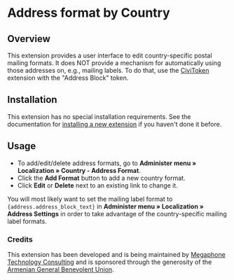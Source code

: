 # Address format by Country

## Overview

This extension provides a user interface to edit country-specific postal mailing formats.  It does NOT provide a mechanism for automatically using those addresses on, e.g., mailing labels.  To do that, use the [CiviToken](https://civicrm.org/extensions/nzcofuzioncivitoken) extension with the "Address Block" token.

## Installation

This extension has no special installation requirements.  See the documentation for [installing a new extension](https://docs.civicrm.org/sysadmin/en/latest/customize/extensions/#installing-a-new-extension) if you haven't done it before.

## Usage
* To add/edit/delete address formats, go to **Administer menu » Localization » Country - Address Format**.
* Click the **Add Format** button to add a new country format.
* Click **Edit** or **Delete** next to an existing link to change it.

You will most likely want to set the mailing label format to `{address.address_block_text}` in **Administer menu » Localization » Address Settings** in order to take advantage of the country-specific mailing label formats.

### Credits
This extension has been developed and is being maintained by [Megaphone Technology Consulting](https://www.megaphonetech.com/) and is sponsored through the generosity of the [Armenian General Benevolent Union](https://www.agbu.org).

